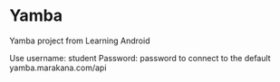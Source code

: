 Yamba
=====

Yamba project from Learning Android

Use username: student
Password: password
to connect to the default yamba.marakana.com/api